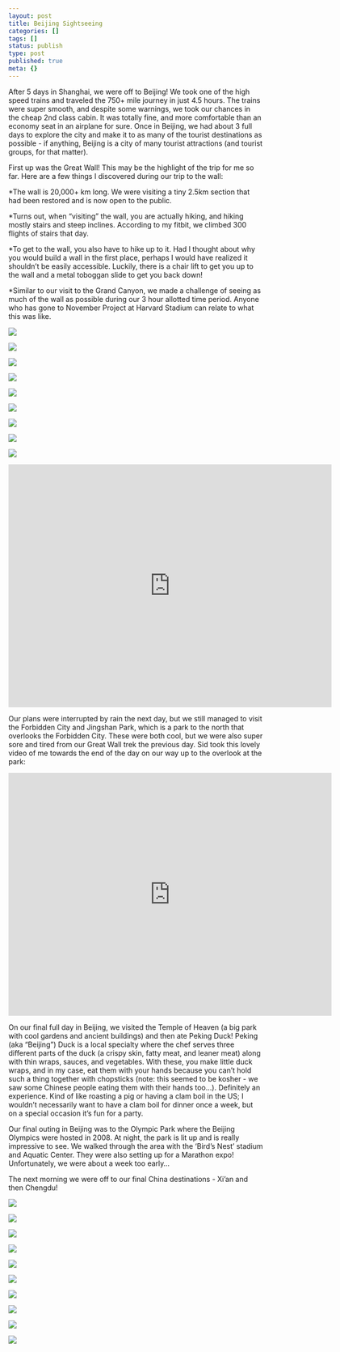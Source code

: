 ```yaml
---
layout: post
title: Beijing Sightseeing
categories: []
tags: []
status: publish
type: post
published: true
meta: {}
---
```


After 5 days in Shanghai, we were off to Beijing! We took one of the high speed trains and traveled the 750+ mile journey in just 4.5 hours. The trains were super smooth, and despite some warnings, we took our chances in the cheap 2nd class cabin. It was totally fine, and more comfortable than an economy seat in an airplane for sure. Once in Beijing, we had about 3 full days to explore the city and make it to as many of the tourist destinations as possible - if anything, Beijing is a city of many tourist attractions (and tourist groups, for that matter). 

First up was the Great Wall! This may be the highlight of the trip for me so far. Here are a few things I discovered during our trip to the wall: 

*The wall is 20,000+ km long. We were visiting a tiny 2.5km section that had been restored and is now open to the public. 


*Turns out, when “visiting” the wall, you are actually hiking, and hiking mostly stairs and steep inclines. According to my fitbit, we climbed 300 flights of stairs that day. 


*To get to the wall, you also have to hike up to it. Had I thought about why you would build a wall in the first place, perhaps I would have realized it shouldn’t be easily accessible. Luckily, there is a chair lift to get you up to the wall and a metal toboggan slide to get you back down! 


*Similar to our visit to the Grand Canyon, we made a challenge of seeing as much of the wall as possible during our 3 hour allotted time period. Anyone who has gone to November Project at Harvard Stadium can relate to what this was like. 

![](/assets/8FXiclivDQnof69TlCeE0rAhj6HUpXkw_Great+Wall+8.jpg)
  

  
   
![](/assets/XiclivDQnof69TlCeE0rAhj6HUpXkw_Great+Wall+10+.jpg)
  

  
   
![](/assets/KdtTg1_-y4jz4ptJBmI9gQmbjSQnNGng_Great+Wall+9.jpg)
  

  
   
![](/assets/8FXiclivDQnof69TlCeE0rAhj6HUpXkw_Great+Wall+6.jpg)
  

  
   
![](/assets/8FXiclivDQnof69TlCeE0rAhj6HUpXkw_Great+Wall+5.jpg)
  

  
   
![](/assets/jcLwGSebOiGBsFzzcw3xKxvyC_6CFFG__Great+Wall+3.jpg)
  

  
   
![](/assets/jcLwGSebOiGBsFzzcw3xKxvyC_6CFFG__Great+Wall+2.jpg)
  

  
   
![](/assets/AjcLwGSebOiGBsFzzcw3xKxvyC_6CFFG__Great+Wall1.jpg)
  

  
   
![](/assets/8FXiclivDQnof69TlCeE0rAhj6HUpXkw_Great+Wall+1.jpg)

<iframe src="https://www.youtube.com/embed/P1dfE9Db6rY?wmode=opaque&amp;enablejsapi=1" height="480" width="640" scrolling="no" frameborder="0" allowfullscreen=""></iframe> 

Our plans were interrupted by rain the next day, but we still managed to visit the Forbidden City and Jingshan Park, which is a park to the north that overlooks the Forbidden City. These were both cool, but we were also super sore and tired from our Great Wall trek the previous day. Sid took this lovely video of me towards the end of the day on our way up to the overlook at the park: 
 
<iframe src="https://www.youtube.com/embed/uD-XwL75Cpo?wmode=opaque&amp;enablejsapi=1" height="480" width="640" scrolling="no" frameborder="0" allowfullscreen=""></iframe>

On our final full day in Beijing, we visited the Temple of Heaven (a big park with cool gardens and ancient buildings) and then ate Peking Duck! Peking (aka “Beijing”) Duck is a local specialty where the chef serves three different parts of the duck (a crispy skin, fatty meat, and leaner meat) along with thin wraps, sauces, and vegetables. With these, you make little duck wraps, and in my case, eat them with your hands because you can’t hold such a thing together with chopsticks (note: this seemed to be kosher - we saw some Chinese people eating them with their hands too…). Definitely an experience. Kind of like roasting a pig or having a clam boil in the US; I wouldn’t necessarily want to have a clam boil for dinner once a week, but on a special occasion it’s fun for a party. 

Our final outing in Beijing was to the Olympic Park where the Beijing Olympics were hosted in 2008. At night, the park is lit up and is really impressive to see. We walked through the area with the ‘Bird’s Nest’ stadium and Aquatic Center. They were also setting up for a Marathon expo! Unfortunately, we were about a week too early… 

The next morning we were off to our final China destinations - Xi’an and then Chengdu!

![](/assets/casjKdtTg1_-y4jz4ptJBmI9gQmbjSQnNGng_IMG_3690.jpg)
  

  
   
![](/assets/HbaVuNgQSOKA8C5AwPhW16geOHSxinwWbjVI_IMG_3698.jpg)
  

  
   
![](/assets/casjKdtTg1_-y4jz4ptJBmI9gQmbjSQnNGng_IMG_0297.jpg)
  

  
   
![](/assets/gwaqkmWtynw5yGzvOzbI-NzUQK-lrlmb-Qyr_IMG_3688.jpg)
  

  
   
![](/assets/casjKdtTg1_-y4jz4ptJBmI9gQmbjSQnNGng_IMG_3710.jpg)
  

  
   
![](/assets/HbaVuNgQSOKA8C5AwPhW16geOHSxinwWbjVI_IMG_0310.jpg)
  

  
   
![](/assets/casjKdtTg1_-y4jz4ptJBmI9gQmbjSQnNGng_IMG_3722.jpg)
  

  
   
![](/assets/Tbph8FXiclivDQnof69TlCeE0rAhj6HUpXkw_IMG_3724.jpg)
  

  
   
![](/assets/Tbph8FXiclivDQnof69TlCeE0rAhj6HUpXkw_IMG_3726.jpg)
  

  
   
![](/assets/casjKdtTg1_-y4jz4ptJBmI9gQmbjSQnNGng_IMG_0305.jpg)
